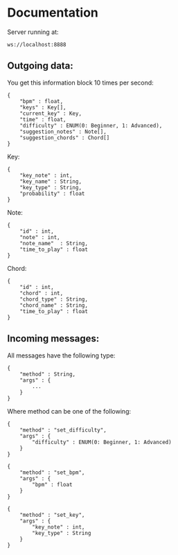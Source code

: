 # Documentation
Server running at:
```
ws://localhost:8888
```

## Outgoing data:

You get this information block 10 times per second:
```
{
    "bpm" : float,
    "keys" : Key[],
    "current_key" : Key,
    "time" : float,
    "difficulty" : ENUM(0: Beginner, 1: Advanced),
    "suggestion_notes" : Note[],
    "suggestion_chords" : Chord[]
}
```

Key:
```
{
    "key_note" : int,
    "key_name" : String,
    "key_type" : String,
    "probability" : float
}
```

Note:
```
{
    "id" : int,
    "note" : int,
    "note_name"  : String,
    "time_to_play" : float
}
```

Chord:
```
{
    "id" : int,
    "chord" : int,
    "chord_type" : String,
    "chord_name" : String,
    "time_to_play" : float
}
```

## Incoming messages:
All messages have the following type:
```
{
    "method" : String,
    "args" : {
        ...
    }
}
```

Where method can be one of the following:
```
{
    "method" : "set_difficulty",
    "args" : {
        "difficulty" : ENUM(0: Beginner, 1: Advanced)
    }
}
```
```
{
    "method" : "set_bpm",
    "args" : {
        "bpm" : float
    }
}
```
```
{
    "method" : "set_key",
    "args" : {
        "key_note" : int,
        "key_type" : String
    }
}
```
